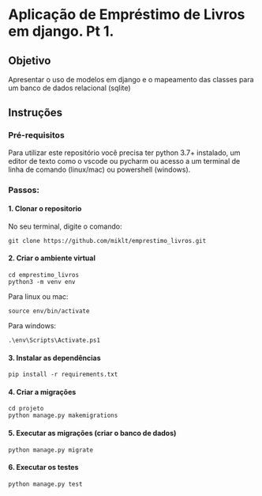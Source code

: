 # Aplicação de Empréstimo de Livros em django. Pt 1.
## Objetivo
Apresentar o uso de modelos em django e o mapeamento das classes para um banco de dados relacional (sqlite)
## Instruções
### Pré-requisitos
Para utilizar este repositório você precisa ter python 3.7+ instalado, um editor de texto como o vscode ou pycharm ou acesso a um terminal de linha de comando (linux/mac) ou powershell (windows).

### Passos:
#### 1. Clonar o repositorio
No seu terminal, digite o comando:
``` 
git clone https://github.com/miklt/emprestimo_livros.git
```
####  2. Criar o ambiente virtual 
```
cd emprestimo_livros
python3 -m venv env
```
Para linux ou mac:
```
source env/bin/activate
```
Para windows:
```
.\env\Scripts\Activate.ps1
```
#### 3. Instalar as dependências
```
pip install -r requirements.txt
```
#### 4. Criar a migrações
```
cd projeto
python manage.py makemigrations
```
#### 5. Executar as migrações (criar o banco de dados)
```
python manage.py migrate
```
#### 6. Executar os testes
```
python manage.py test
```

